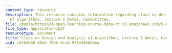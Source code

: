 ```yaml
---
content_type: resource
description: This resource contains information regarding class on design and analysis
  of algorithms, lecture 5 Notes, handwritten.
file: /media/https%3A/open-learning-course-data-rc.s3.amazonaws.com/6-046j-design-and-analysis-of-algorithms-spring-2015/c4f64b6049a576654cc89f8449b8b6ea_MIT6_046JS15_writtenlec5.pdf
file_type: application/pdf
resourcetype: Document
title: Class on Design and Analysis of Algorithms, Lecture 5 Notes, Handwritten
uid: c4f64b60-49a5-7665-4cc8-9f8449b8b6ea
---
```

